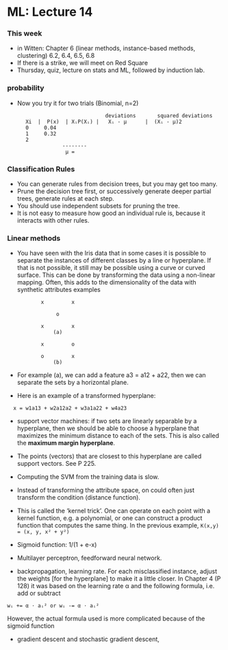 ML: Lecture 14
==============

### This week

* in Witten: Chapter 6 (linear methods, instance-based methods, clustering) 6.2, 6.4, 6.5, 6.8
* If there is a strike, we will meet on Red Square
* Thursday, quiz, lecture on stats and ML, followed by induction lab.

### probability

* Now you try it for two trials (Binomial, n=2)

```
                                deviations       squared deviations
      Xi  |  P(x)  | XᵢP(Xᵢ) |   Xᵢ - μ      |  (Xᵢ - μ)2
      0     0.04
      1     0.32
      2
                  --------
                   μ = 
```
  
### Classification Rules

* You can generate rules from decision trees, but you may get too many.
* Prune the decision tree first, or successively generate deeper partial trees, generate rules at each step.
* You should use independent subsets for pruning the tree.
* It is not easy to measure how good an individual rule is, because it interacts with other rules.

### Linear methods

* You have seen with the Iris data that in some cases it is possible to separate the instances of different classes by a line or hyperplane. If that is not possible, it still may be possible using a curve or curved surface. This can be done by transforming the data using a non-linear mapping. Often, this adds to the dimensionality of the data with synthetic attributes
examples

```
           x         x

                o
 
           x         x
               (a)

           x         o

           o         x
               (b)
```
  
* For example (a), we can add a feature a3 = a12 + a22, then we can separate the sets by a horizontal plane.

* Here is an example of a transformed hyperplane:

```
  x = w1a13 + w2a12a2 + w3a1a22 + w4a23
```
  
* support vector machines: if two sets are linearly separable by a hyperplane, then we should be able to choose a hyperplane that
maximizes the minimum distance to each of the sets. This is also called the **maximum margin hyperplane**.
 * The points (vectors) that are closest to this hyperplane are called support vectors. See P 225.

* Computing the SVM from the training data is slow.
* Instead of transforming the attribute space, on could often just transform the condition (distance function).
 * This is called the ‘kernel trick’. One can operate on each point with a kernel function, e.g. a polynomial, or one can construct a product function that computes the same thing. In the previous example, ```K(x,y) = (x, y, x² + y²)```

* Sigmoid function: 1/(1 + e-x)
* Multilayer perceptron, feedforward neural network.
* backpropagation, learning rate. For each misclassified instance, adjust the weights [for the hyperplane] to make it a little closer. In Chapter 4 (P 128) it was based on the learning rate α and the following formula, i.e. add or subtract

```
wᵢ += α ⋅ aᵢ² or wᵢ -= α ⋅ aᵢ²
```

However, the actual formula used is more complicated because of the sigmoid function

* gradient descent and stochastic gradient descent,
